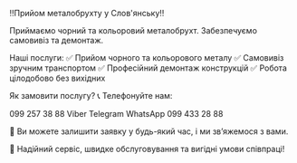 ‼️Прийом металобрухту у Слов'янську‼️

Приймаємо чорний та кольоровий металобрухт. Забезпечуємо самовивіз та демонтаж.

Наші послуги: ✅ Прийом чорного та кольорового металу ✅ Самовивіз зручним транспортом ✅ Професійний демонтаж конструкцій ✅ Робота цілодобово без вихідних

Як замовити послугу? 📞 Телефонуйте нам:

099 257 38 88 
                           Viber Telegram WhatsApp
099 433 28 88

💬 Ви можете залишити заявку у будь-який час, і ми зв’яжемося з вами.

🎯 Надійний сервіс, швидке обслуговування та вигідні умови співпраці!
